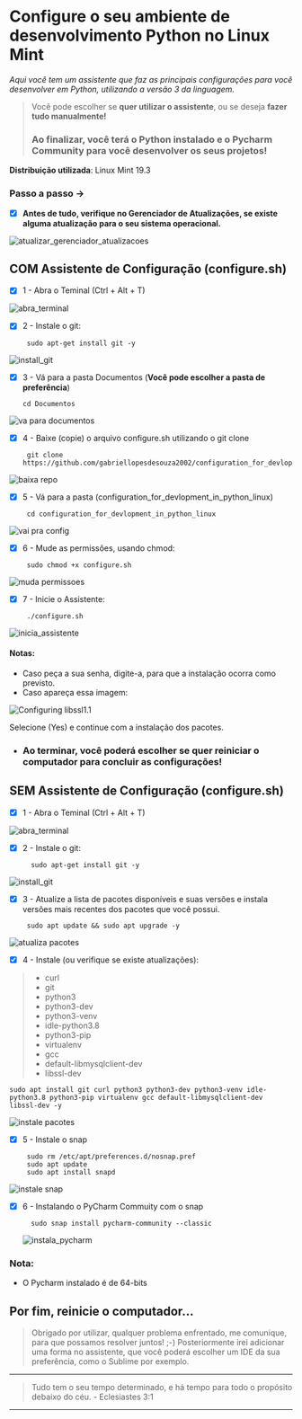 # Configure o seu ambiente de desenvolvimento Python no Linux Mint

*Aqui você tem um assistente que faz as principais configurações para você desenvolver em Python, utilizando a versão 3 da linguagem.*

> Você pode escolher se **quer utilizar o assistente**, ou se deseja **fazer tudo manualmente!**
> 
> ### Ao finalizar, você terá o Python instalado e o Pycharm Community para você desenvolver os seus projetos!

  
**Distribuição utilizada**: Linux Mint 19.3
  
### Passo a passo ->

 - [x] **Antes de tudo, verifique no Gerenciador de Atualizações, se existe alguma atualização para o seu sistema operacional.**

![atualizar_gerenciador_atualizacoes](https://user-images.githubusercontent.com/65515076/147395913-217d58df-4b87-44fc-b766-08e3f91136ae.gif)

 ## COM Assistente de Configuração (configure.sh)

 - [x] 1 -  Abra o Teminal (Ctrl + Alt + T)

![abra_terminal](https://user-images.githubusercontent.com/65515076/147396013-d18a608d-c598-448a-bc32-236cb5370b35.gif)

 - [x] 2 - Instale o git:

	    sudo apt-get install git -y

![install_git](https://user-images.githubusercontent.com/65515076/147396032-52d0f29a-99a0-46b0-9f91-f0395f54c359.gif)
 - [x] 3 - Vá para a pasta Documentos (**Você pode escolher a pasta de
       preferência**)

       cd Documentos

![va para documentos](https://user-images.githubusercontent.com/65515076/147396055-176f864b-b2b1-4d45-9d56-eb2f64f28071.gif)
 - [x] 4 - Baixe (copie) o arquivo configure.sh utilizando o git clone

		git clone https://github.com/gabriellopesdesouza2002/configuration_for_devlopment_in_python_linux.git
![baixa repo](https://user-images.githubusercontent.com/65515076/147396077-0d66c7c3-f4bb-4066-9a4f-c43ed47c11f0.gif)
 - [x] 5 - Vá para a pasta
       (configuration_for_devlopment_in_python_linux)
       
		cd configuration_for_devlopment_in_python_linux
		
![vai pra config](https://user-images.githubusercontent.com/65515076/147396086-4d432d51-126c-4b84-9afc-5f24f68b3864.gif)
 - [x] 6 - Mude as permissões, usando chmod:

		sudo chmod +x configure.sh
![muda permissoes](https://user-images.githubusercontent.com/65515076/147396103-65df8206-6371-4fa5-a9cc-293b9487e9cd.gif)
 - [x] 7 - Inicie o Assistente:

		./configure.sh

![inicia_assistente](https://user-images.githubusercontent.com/65515076/147419739-3fef4525-7444-41d6-8aee-2a35642d7ffe.gif)


#### Notas:

 - Caso peça a sua senha, digite-a, para que a instalação ocorra como previsto.
 - Caso apareça essa imagem: 

![Configuring libssl1.1](https://user-images.githubusercontent.com/65515076/147388287-2ea756d5-f962-453e-8ea8-210d61e09e3c.jpeg)

Selecione (Yes) e continue com a instalação dos pacotes.

 - ### Ao terminar, você poderá escolher se quer reiniciar o computador para concluir as configurações!

## SEM Assistente de Configuração (configure.sh)
 - [x] 1 -  Abra o Teminal (Ctrl + Alt + T)

![abra_terminal](https://user-images.githubusercontent.com/65515076/147396013-d18a608d-c598-448a-bc32-236cb5370b35.gif)


- [x] 2 - Instale o git:

		sudo apt-get install git -y

![install_git](https://user-images.githubusercontent.com/65515076/147396032-52d0f29a-99a0-46b0-9f91-f0395f54c359.gif)

 - [x] 3 - Atualize a lista de pacotes disponíveis e suas versões e
       instala versões mais recentes dos pacotes que você possui.

		sudo apt update && sudo apt upgrade -y
![atualiza pacotes](https://user-images.githubusercontent.com/65515076/147419698-a1743a06-6fc6-4202-bcc7-04fe55cfa5ac.gif)

 - [x] 4 - Instale (ou verifique se existe atualizações):

> * curl
> * git
> * python3
> * python3-dev
> * python3-venv
> * idle-python3.8
> * python3-pip
> * virtualenv
> * gcc
> * default-libmysqlclient-dev
> * libssl-dev


	sudo apt install git curl python3 python3-dev python3-venv idle-python3.8 python3-pip virtualenv gcc default-libmysqlclient-dev libssl-dev -y
![instale pacotes](https://user-images.githubusercontent.com/65515076/147420305-c0d4f917-3b18-4fb9-a02e-f238757771f4.gif)


 - [x] 5 - Instale o snap
 
		sudo rm /etc/apt/preferences.d/nosnap.pref
		sudo apt update
		sudo apt install snapd

![instale snap](https://user-images.githubusercontent.com/65515076/147420368-a1df160d-0664-4ec9-9e77-337b99527bd7.gif)


- [x] 6 - Instalando o PyCharm Commuity com o snap

		sudo snap install pycharm-community --classic
	
	![instala_pycharm](https://user-images.githubusercontent.com/65515076/147420437-a9c9b745-259e-4a06-98df-af2e2ed8af87.gif)

### Nota:
* O Pycharm instalado é de 64-bits

## Por fim, reinicie o computador...

> Obrigado por utilizar, qualquer problema enfrentado, me comunique, para que possamos resolver juntos! ;-)
> Posteriormente irei adicionar uma forma no assistente, que você poderá escolher um IDE da sua preferência, como o Sublime por exemplo.



***

> Tudo tem o seu tempo determinado, e há tempo para todo o propósito debaixo do céu. - Eclesiastes 3:1

***
